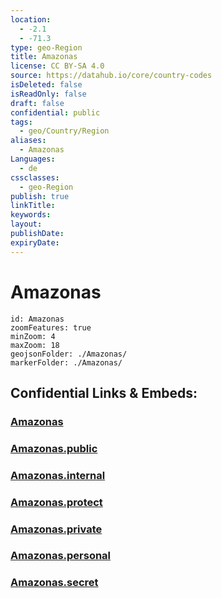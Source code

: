 ```yaml
---
location:
  - -2.1
  - -71.3
type: geo-Region
title: Amazonas
license: CC BY-SA 4.0
source: https://datahub.io/core/country-codes
isDeleted: false
isReadOnly: false
draft: false
confidential: public
tags:
  - geo/Country/Region
aliases:
  - Amazonas
Languages:
  - de
cssclasses:
  - geo-Region
publish: true
linkTitle:
keywords:
layout:
publishDate:
expiryDate:
---
```


# Amazonas

```leaflet
id: Amazonas
zoomFeatures: true 
minZoom: 4 
maxZoom: 18
geojsonFolder: ./Amazonas/
markerFolder: ./Amazonas/
```


## Confidential Links & Embeds: 

### [Amazonas](/_Standards/Earth/Continent/America~South/Colombia/departments~Colombia/Amazonas.md) 

### [Amazonas.public](/_public/Earth/Continent/America~South/Colombia/departments~Colombia/Amazonas.public.md) 

### [Amazonas.internal](/_internal/Earth/Continent/America~South/Colombia/departments~Colombia/Amazonas.internal.md) 

### [Amazonas.protect](/_protect/Earth/Continent/America~South/Colombia/departments~Colombia/Amazonas.protect.md) 

### [Amazonas.private](/_private/Earth/Continent/America~South/Colombia/departments~Colombia/Amazonas.private.md) 

### [Amazonas.personal](/_personal/Earth/Continent/America~South/Colombia/departments~Colombia/Amazonas.personal.md) 

### [Amazonas.secret](/_secret/Earth/Continent/America~South/Colombia/departments~Colombia/Amazonas.secret.md)

